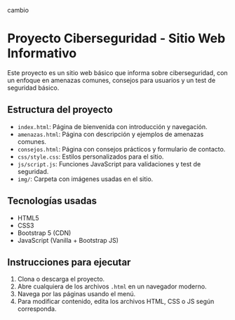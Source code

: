 cambio
# Proyecto Ciberseguridad - Sitio Web Informativo

Este proyecto es un sitio web básico que informa sobre ciberseguridad, con un enfoque en amenazas comunes, consejos para usuarios y un test de seguridad básico.

## Estructura del proyecto

- `index.html`: Página de bienvenida con introducción y navegación.
- `amenazas.html`: Página con descripción y ejemplos de amenazas comunes.
- `consejos.html`: Página con consejos prácticos y formulario de contacto.
- `css/style.css`: Estilos personalizados para el sitio.
- `js/script.js`: Funciones JavaScript para validaciones y test de seguridad.
- `img/`: Carpeta con imágenes usadas en el sitio.

## Tecnologías usadas

- HTML5
- CSS3
- Bootstrap 5 (CDN)
- JavaScript (Vanilla + Bootstrap JS)

## Instrucciones para ejecutar

1. Clona o descarga el proyecto.
2. Abre cualquiera de los archivos `.html` en un navegador moderno.
3. Navega por las páginas usando el menú.
4. Para modificar contenido, edita los archivos HTML, CSS o JS según corresponda.

